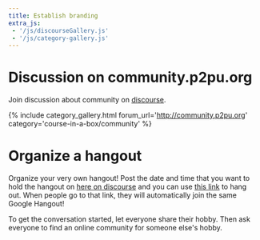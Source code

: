 ```yaml
---
title: Establish branding
extra_js:
 - '/js/discourseGallery.js'
 - '/js/category-gallery.js'
---
```

# Discussion on community.p2pu.org

Join discussion about community on [discourse](http://community.p2pu.org/c/course-in-a-box/community).

{% include category_gallery.html forum_url='http://community.p2pu.org' category='course-in-a-box/community' %}

# Organize a hangout

Organize your very own hangout! Post the date and time that you want to hold the hangout on [here on discourse](http://community.p2pu.org/c/course-in-a-box/hangouts) and you can use [this link](https://unhangout.media.mit.edu/h/course-in-a-box) to hang out. When people go to that link, they will automatically join the same Google Hangout!

To get the conversation started, let everyone share their hobby. Then ask everyone to find an online community for someone else's hobby.
